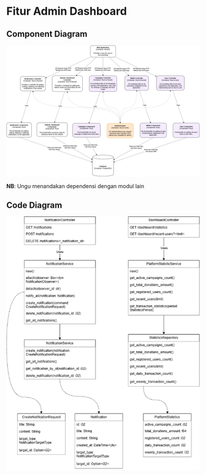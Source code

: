 # Fitur Admin Dashboard

## Component Diagram

![Component Diagram](img/daniel-component.png)

**NB**: Ungu menandakan dependensi dengan modul lain

## Code Diagram

![Code Diagram](img/daniel-code.png)